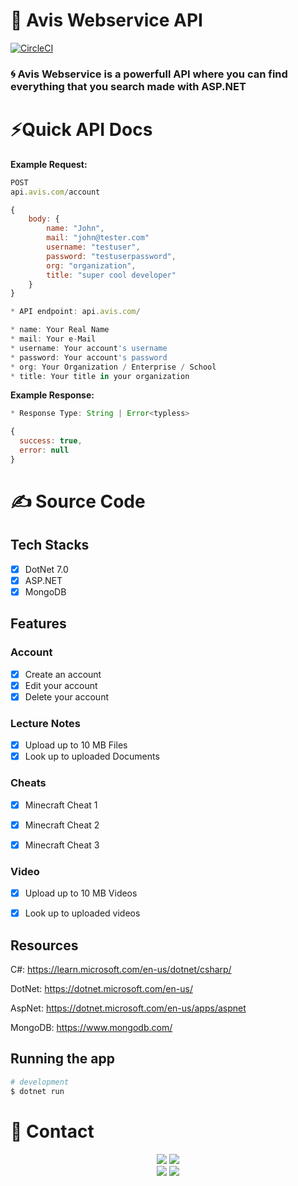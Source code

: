# 🚧 Avis Webservice API

[![CircleCI](https://dl.circleci.com/status-badge/img/gh/Noirrs/getStructure/tree/circleci-project-setup.svg?style=shield)](https://dl.circleci.com/status-badge/redirect/gh/Noirrs/getStructure/tree/circleci-project-setup)

### 🌀 Avis Webservice is a powerfull API where you can find everything that you search made with ASP.NET


# ⚡Quick API Docs

**Example Request:**  

```js 
POST 
api.avis.com/account

{
	body: {
		name: "John",
		mail: "john@tester.com"
		username: "testuser",
		password: "testuserpassword",
		org: "organization",
		title: "super cool developer"
	}
}

* API endpoint: api.avis.com/

* name: Your Real Name
* mail: Your e-Mail
* username: Your account's username
* password: Your account's password
* org: Your Organization / Enterprise / School 
* title: Your title in your organization
```

**Example Response:** 


```js
* Response Type: String | Error<typless>

{
  success: true,
  error: null
}
```

# ✍️ Source Code

## Tech Stacks
 
 - [x] DotNet 7.0
 - [x] ASP.NET
 - [x] MongoDB
 
## Features
  
 ### Account
 - [x] Create an account
 - [x] Edit your account
 - [x] Delete your account
  
### Lecture Notes
  - [x] Upload up to 10 MB Files
  - [x] Look up to uploaded Documents
  
### Cheats 
  - [x] Minecraft Cheat 1 
  - [x] Minecraft Cheat 2
  - [x] Minecraft Cheat 3 


### Video
  - [x] Upload up to 10 MB Videos
  - [x] Look up to uploaded videos


## Resources

C#: https://learn.microsoft.com/en-us/dotnet/csharp/

DotNet: https://dotnet.microsoft.com/en-us/

AspNet: https://dotnet.microsoft.com/en-us/apps/aspnet

MongoDB: https://www.mongodb.com/




## Running the app

```bash
# development
$ dotnet run 
```


# 📱 Contact

<div align="center">
<a href="https://github.com/wioniqle-q" target="_blank"><img src="https://img.shields.io/badge/wioniqle-backend developer%20-191717.svg?&style=for-the-badge&logo=github&logoColor=white"></a>
<a href="https://github.com/Noirrs" target="_blank"><img src="https://img.shields.io/badge/Noirrs-backend developer%20-191717.svg?&style=for-the-badge&logo=github&logoColor=white"></a>
</div>
<div align="center">
<a href="https://discord.com/users/790018895847096380" target="_blank"><img src="https://shields.io/badge/Wioniqle-111111.svg?&style=for-the-badge&logo=discord"></a>
<a href="https://discord.com/users/922078187788308510" target="_blank"><img src="https://shields.io/badge/Noir-111111.svg?&style=for-the-badge&logo=discord"></a>
  </div>




